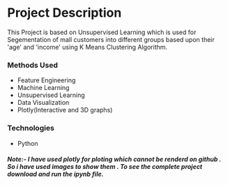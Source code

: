 
# Project Description
This Project is based on Unsupervised Learning which is used for Segementation of mall customers into different groups based upon their 'age' and 'income' using K Means Clustering Algorithm.

### Methods Used
* Feature Engineering
* Machine Learning
* Unsupervised Learning
* Data Visualization
* Plotly(Interactive and 3D graphs)


### Technologies 
* Python


##### Note:- I have used plotly for ploting which cannot be renderd on github . So i have used images to show them . To see the complete project download and run the ipynb file.
